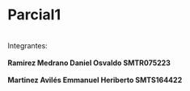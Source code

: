 # Parcial1

<br>Integrantes:</br>
<br><b>Ramirez Medrano Daniel Osvaldo SMTR075223</b></br>
<br><b>Martinez Avilés Emmanuel Heriberto SMTS164422</b></br>
